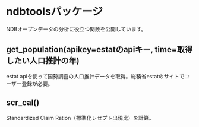 # ndbtoolsパッケージ
NDBオープンデータの分析に役立つ関数を公開しています。

## get_population(apikey=estatのapiキー, time=取得したい人口推計の年)
estat apiを使って国勢調査の人口推計データを取得。総務省estatのサイトでユーザー登録が必要。


## scr_cal()
Standardized Claim Ration（標準化レセプト出現比）を計算。

